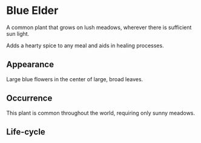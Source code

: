 # Blue Elder
A common plant that grows on lush meadows, wherever there is sufficient sun light. 

Adds a hearty spice to any meal and aids in healing processes. 

## Appearance
Large blue flowers in the center of large, broad leaves. 

## Occurrence
This plant is common throughout the world, requiring only sunny meadows. 

## Life-cycle

